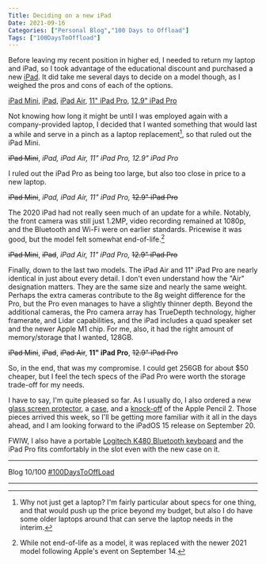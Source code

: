 ```yaml
---
Title: Deciding on a new iPad
Date: 2021-09-16
Categories: ["Personal Blog","100 Days to Offload"]
Tags: ["100DaysToOffload"]
---
```


Before leaving my recent position in higher ed, I needed to return my laptop and iPad, so I took advantage of the educational discount and purchased a new [iPad](https://www.apple.com/ipad/). It did take me several days to decide on a model though, as I weighed the pros and cons of each of the options. 

[iPad Mini](https://www.apple.com/ipad-mini/), [iPad](https://www.apple.com/ipad-10.2/), [iPad Air](https://www.apple.com/ipad-air/), [11" iPad Pro](https://www.apple.com/ipad-pro/), [12.9" iPad Pro](https://www.apple.com/ipad-pro/)

Not knowing how long it might be until I was employed again with a company-provided laptop, I decided that I wanted something that would last a while and serve in a pinch as a laptop replacement[^1], so that ruled out the iPad Mini. 

~~iPad Mini~~, *iPad, iPad Air, 11" iPad Pro, 12.9" iPad Pro*

I ruled out the iPad Pro as being too large, but also too close in price to a new laptop.

~~iPad Mini~~, *iPad, iPad Air, 11" iPad Pro,* ~~12.9" iPad Pro~~

The 2020 iPad had not really seen much of an update for a while. Notably, the front camera was still just 1.2MP, video recording remained at 1080p, and the Bluetooth and Wi-Fi were on earlier standards. Pricewise it was good, but the model felt somewhat end-of-life.[^2]

~~iPad Mini~~, ~~iPad~~, *iPad Air, 11" iPad Pro,* ~~12.9" iPad Pro~~

Finally, down to the last two models. The iPad Air and 11" iPad Pro are nearly identical in just about every detail. I don't even understand how the "Air" designation matters. They are the same size and nearly the same weight. Perhaps the extra cameras contribute to the 8g weight difference for the Pro, but the Pro even manages to have a slightly thinner depth. Beyond the additional cameras, the Pro camera array has TrueDepth technology, higher framerate, and Lidar capabilities, and the iPad includes a quad speaker set and the newer Apple M1 chip. For me, also, it had the right amount of memory/storage that I wanted, 128GB.

~~iPad Mini~~, ~~iPad~~, ~~iPad Air~~, **11" iPad Pro**, ~~12.9" iPad Pro~~

So, in the end, that was my compromise. I could get 256GB for about $50 cheaper, but I feel the tech specs of the iPad Pro were worth the storage trade-off for my needs.

I have to say, I'm quite pleased so far. As I usually do, I also ordered a new [glass screen protector](https://smile.amazon.com/dp/B08ZHLT5HJ/ref=cm_sw_em_r_mt_dp_AV2BZEC054A94JMCV6DN?_encoding=UTF8&psc=1), a [case](https://smile.amazon.com/dp/B08VRQPG4H/ref=cm_sw_em_r_mt_dp_VFZVXGDWB38JYETR0S5Y?_encoding=UTF8&psc=1), and a [knock-off](https://smile.amazon.com/dp/B098GVM6GG/ref=cm_sw_em_r_mt_dp_254GQN0WM8K70T8X6SP4?_encoding=UTF8&psc=1) of the Apple Pencil 2. Those pieces arrived this week, so I'll be getting more familiar with it all in the days ahead, and I am looking forward to the iPadOS 15 release on September 20.

FWIW, I also have a portable [Logitech K480 Bluetooth keyboard](https://smile.amazon.com/dp/B00MUTWLW4/ref=cm_sw_em_r_mt_dp_QPWG6SXYA17Q260CF1HY) and the iPad Pro fits comfortably in the slot even with the new case on it.

***
Blog 10/100 [#100DaysToOffLoad](https://100daystooffload.com)

***
[^1]: Why not just get a laptop? I'm fairly particular about specs for one thing, and that would push up the price beyond my budget, but also I do have some older laptops around that can serve the laptop needs in the interim.
[^2]: While not end-of-life as a model, it was replaced with the newer 2021 model following Apple's event on September 14.
